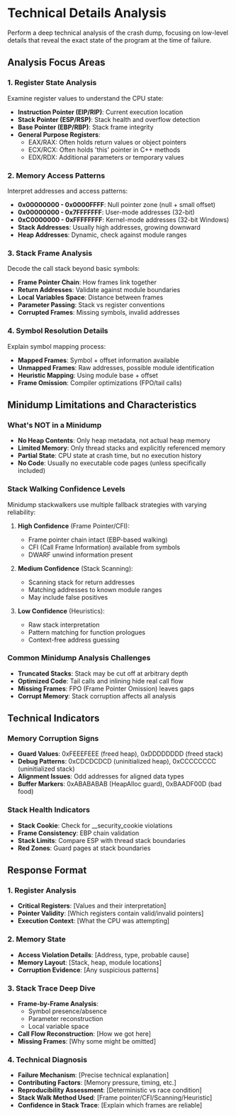 # Technical Details Analysis

Perform a deep technical analysis of the crash dump, focusing on low-level details that reveal the exact state of the program at the time of failure.

## Analysis Focus Areas

### 1. Register State Analysis
Examine register values to understand the CPU state:
- **Instruction Pointer (EIP/RIP)**: Current execution location
- **Stack Pointer (ESP/RSP)**: Stack health and overflow detection
- **Base Pointer (EBP/RBP)**: Stack frame integrity
- **General Purpose Registers**:
  - EAX/RAX: Often holds return values or object pointers
  - ECX/RCX: Often holds 'this' pointer in C++ methods
  - EDX/RDX: Additional parameters or temporary values

### 2. Memory Access Patterns
Interpret addresses and access patterns:
- **0x00000000 - 0x0000FFFF**: Null pointer zone (null + small offset)
- **0x00000000 - 0x7FFFFFFF**: User-mode addresses (32-bit)
- **0xC0000000 - 0xFFFFFFFF**: Kernel-mode addresses (32-bit Windows)
- **Stack Addresses**: Usually high addresses, growing downward
- **Heap Addresses**: Dynamic, check against module ranges

### 3. Stack Frame Analysis
Decode the call stack beyond basic symbols:
- **Frame Pointer Chain**: How frames link together
- **Return Addresses**: Validate against module boundaries
- **Local Variables Space**: Distance between frames
- **Parameter Passing**: Stack vs register conventions
- **Corrupted Frames**: Missing symbols, invalid addresses

### 4. Symbol Resolution Details
Explain symbol mapping process:
- **Mapped Frames**: Symbol + offset information available
- **Unmapped Frames**: Raw addresses, possible module identification
- **Heuristic Mapping**: Using module base + offset
- **Frame Omission**: Compiler optimizations (FPO/tail calls)

## Minidump Limitations and Characteristics

### What's NOT in a Minidump
- **No Heap Contents**: Only heap metadata, not actual heap memory
- **Limited Memory**: Only thread stacks and explicitly referenced memory
- **Partial State**: CPU state at crash time, but no execution history
- **No Code**: Usually no executable code pages (unless specifically included)

### Stack Walking Confidence Levels
Minidump stackwalkers use multiple fallback strategies with varying reliability:

1. **High Confidence** (Frame Pointer/CFI):
   - Frame pointer chain intact (EBP-based walking)
   - CFI (Call Frame Information) available from symbols
   - DWARF unwind information present

2. **Medium Confidence** (Stack Scanning):
   - Scanning stack for return addresses
   - Matching addresses to known module ranges
   - May include false positives

3. **Low Confidence** (Heuristics):
   - Raw stack interpretation
   - Pattern matching for function prologues
   - Context-free address guessing

### Common Minidump Analysis Challenges
- **Truncated Stacks**: Stack may be cut off at arbitrary depth
- **Optimized Code**: Tail calls and inlining hide real call flow
- **Missing Frames**: FPO (Frame Pointer Omission) leaves gaps
- **Corrupt Memory**: Stack corruption affects all analysis

## Technical Indicators

### Memory Corruption Signs
- **Guard Values**: 0xFEEEFEEE (freed heap), 0xDDDDDDDD (freed stack)
- **Debug Patterns**: 0xCDCDCDCD (uninitialized heap), 0xCCCCCCCC (uninitialized stack)
- **Alignment Issues**: Odd addresses for aligned data types
- **Buffer Markers**: 0xABABABAB (HeapAlloc guard), 0xBAADF00D (bad food)

### Stack Health Indicators
- **Stack Cookie**: Check for __security_cookie violations
- **Frame Consistency**: EBP chain validation
- **Stack Limits**: Compare ESP with thread stack boundaries
- **Red Zones**: Guard pages at stack boundaries

## Response Format

### 1. Register Analysis
- **Critical Registers**: [Values and their interpretation]
- **Pointer Validity**: [Which registers contain valid/invalid pointers]
- **Execution Context**: [What the CPU was attempting]

### 2. Memory State
- **Access Violation Details**: [Address, type, probable cause]
- **Memory Layout**: [Stack, heap, module locations]
- **Corruption Evidence**: [Any suspicious patterns]

### 3. Stack Trace Deep Dive
- **Frame-by-Frame Analysis**: 
  - Symbol presence/absence
  - Parameter reconstruction
  - Local variable space
- **Call Flow Reconstruction**: [How we got here]
- **Missing Frames**: [Why some might be omitted]

### 4. Technical Diagnosis
- **Failure Mechanism**: [Precise technical explanation]
- **Contributing Factors**: [Memory pressure, timing, etc.]
- **Reproducibility Assessment**: [Deterministic vs race condition]
- **Stack Walk Method Used**: [Frame pointer/CFI/Scanning/Heuristic]
- **Confidence in Stack Trace**: [Explain which frames are reliable]